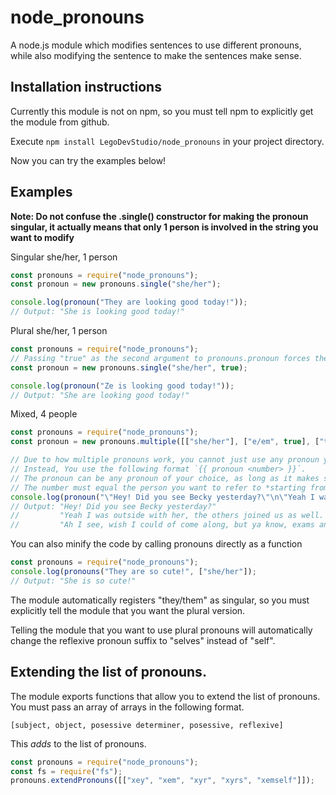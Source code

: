 # node_pronouns
A node.js module which modifies sentences to use different pronouns, while also modifying the sentence to make the sentences make sense.

## Installation instructions
Currently this module is not on npm, so you must tell npm to explicitly get the module from github.

Execute `npm install LegoDevStudio/node_pronouns` in your project directory.

Now you can try the examples below!

## Examples
**Note: Do not confuse the .single() constructor for making the pronoun singular, it actually means that only 1 person is involved in the string you want to modify**

Singular she/her, 1 person
```javascript
const pronouns = require("node_pronouns");
const pronoun = new pronouns.single("she/her");

console.log(pronoun("They are looking good today!"));
// Output: "She is looking good today!"
```
Plural she/her, 1 person
```javascript
const pronouns = require("node_pronouns");
// Passing "true" as the second argument to pronouns.pronoun forces the modifier to use plural pronouns and modify verbs as such.
const pronoun = new pronouns.single("she/her", true);

console.log(pronoun("Ze is looking good today!"));
// Output: "She are looking good today!"
```
Mixed, 4 people
```javascript
const pronouns = require("node_pronouns");
const pronoun = new pronouns.multiple([["she/her"], ["e/em", true], ["they/them"], ["xe/xem", true]]);

// Due to how multiple pronouns work, you cannot just use any pronoun you choose and expect the module to know what you mean.
// Instead, You use the following format `{{ pronoun <number> }}`.
// The pronoun can be any pronoun of your choice, as long as it makes sense gramatically
// The number must equal the person you want to refer to *starting from 0*, so the first person in the array would be `{{ pronoun 0 }}`
console.log(pronoun("\"Hey! Did you see Becky yesterday?\"\n\"Yeah I was outside with {{ them 0 }}, the others joined us as well. Emmy was talking about how {{ she 1 }} was going to get a dog later this week and Owen mentioned how {{ he 2 }} wanted a dog as well. Jane was having a bad day though, so {{ they 3 }} was quiet.\"\n\"Ah I see, wish I could of come along, but ya know, exams and stuff\""));
// Output: "Hey! Did you see Becky yesterday?"
//         "Yeah I was outside with her, the others joined us as well. Emmy was talking about how e were going to get a dog later this week and Own mentioned how they wanted a dog as well. Jane was having a bad day though, so xe were quiet."
//         "Ah I see, wish I could of come along, but ya know, exams and stuff"
```
You can also minify the code by calling pronouns directly as a function
```javascript
const pronouns = require("node_pronouns");
console.log(pronouns("They are so cute!", ["she/her"]);
// Output: "She is so cute!"
```
The module automatically registers "they/them" as singular, so you must explicitly tell the module that you want the plural version.

Telling the module that you want to use plural pronouns will automatically change the reflexive pronoun suffix to "selves" instead of "self".

## Extending the list of pronouns.
The module exports functions that allow you to extend the list of pronouns. You must pass an array of arrays in the following format.

`[subject, object, posessive determiner, posessive, reflexive]`

This *adds* to the list of pronouns.
```javascript
const pronouns = require("node_pronouns");
const fs = require("fs");
pronouns.extendPronouns([["xey", "xem", "xyr", "xyrs", "xemself"]]);
```
